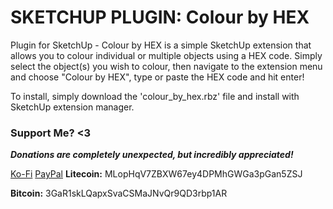 # SKETCHUP PLUGIN: Colour by HEX

Plugin for SketchUp - Colour by HEX is a simple SketchUp extension that allows you to colour individual or multiple objects using a HEX code. Simply select the object(s) you wish to colour, then navigate to the extension menu and choose "Colour by HEX", type or paste the HEX code and hit enter!

To install, simply download the 'colour_by_hex.rbz' file and install with SketchUp extension manager.



### Support Me? <3
***Donations are completely unexpected, but incredibly appreciated!***

[Ko-Fi](https://ko-fi.com/caskexe) 
[PayPal](https://www.paypal.com/donate/?hosted_button_id=TGX3Q6GHFVZXU)
**Litecoin:** MLopHqV7ZBXW67ey4DPMhGWGa3pGan5ZSJ

**Bitcoin:** 3GaR1skLQapxSvaCSMaJNvQr9QD3rbp1AR
